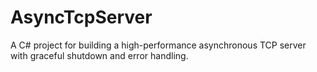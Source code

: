 # AsyncTcpServer
A C# project for building a high-performance asynchronous TCP server with graceful shutdown and error handling.
